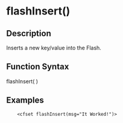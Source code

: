 # flashInsert()

## Description
Inserts a new key/value into the Flash.

## Function Syntax
flashInsert(  )



## Examples
	
		<cfset flashInsert(msg="It Worked!")>

